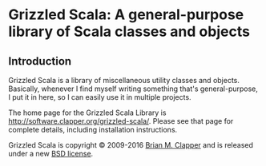 Grizzled Scala: A general-purpose library of Scala classes and objects
======================================================================

## Introduction

Grizzled Scala is a library of miscellaneous utility classes and objects.
Basically, whenever I find myself writing something that's general-purpose,
I put it in here, so I can easily use it in multiple projects.

The home page for the Grizzled Scala Library is
<http://software.clapper.org/grizzled-scala/>. Please see that page for
complete details, including installation instructions.

Grizzled Scala is copyright &copy; 2009-2016 [Brian M. Clapper][] and
is released under a new [BSD license](LICENSE.md).

[Brian M. Clapper]: mailto:bmc@clapper.org
